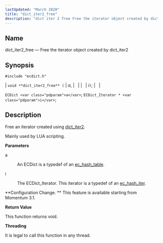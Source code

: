 ```yaml
---
lastUpdated: "March 2020"
title: "dict_iter2_free"
description: "dict iter 2 free Free the iterator object created by dict iter 2 void dict iter 2 free a i EC Dict a EC Dict Iterator i Free an iterator created using dict iter 2 Mainly used by LUA scripting a An EC Dict is a typedef of an ec..."
---
```


<a name="apis.dict_iter2_free"></a> 
## Name

dict_iter2_free — Free the iterator object created by dict_iter2

## Synopsis

`#include "ecdict.h"`

| `void **dict_iter2_free** (` | <var class="pdparam">a</var>, |   |
|   | <var class="pdparam">i</var>`)`; |   |

`ECDict <var class="pdparam">a</var>`;
`ECDict_Iterator * <var class="pdparam">i</var>`;<a name="idp49996560"></a> 
## Description

Free an iterator created using [dict_iter2](/momentum/3/3-api/apis-dict-iter-2).

Mainly used by LUA scripting.

**<a name="idp49998800"></a> Parameters**

<dl class="variablelist">

<dt>a</dt>

<dd>

An ECDict is a typedef of an [ec_hash_table](/momentum/3/3-api/structs-ec-hash-table).

</dd>

<dt>i</dt>

<dd>

The ECDict_Iterator. This iterator is a typedef of an [ec_hash_iter](/momentum/3/3-api/structs-ec-hash-iter).

</dd>

</dl>

**Configuration Change. ** This feature is available starting from Momentum 3.1.

**<a name="idp50006480"></a> Return Value**

This function returns void.

**<a name="idp50007392"></a> Threading**

It is legal to call this function in any thread.